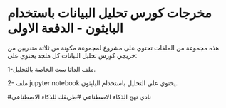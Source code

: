 
# مخرجات كورس تحليل البيانات باستخدام البايثون - الدفعة الاولى
هذه مجموعة من الملفات تحتوي على مشروع لمجموعة  مكونة من ثلاثة متدربين من خريجي كورس تحليل البيانات كل ملجد يحتوي على:

1-ملف الداتا ست الخاصة بالتحليل.


2- ملف jupyter notebook  يحتوي  على التحليل باستخدام البايثون.


#نادي نهج الذكاء الاصطناعي
#طريقك للذكاء الاصطناعي
